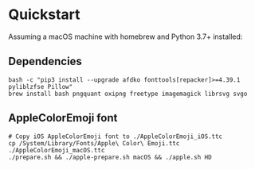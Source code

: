 # Quickstart

Assuming a macOS machine with homebrew and Python 3.7+ installed:

## Dependencies

```
bash -c "pip3 install --upgrade afdko fonttools[repacker]>=4.39.1 pyliblzfse Pillow"
brew install bash pngquant oxipng freetype imagemagick librsvg svgo
```

## AppleColorEmoji font

```
# Copy iOS AppleColorEmoji font to ./AppleColorEmoji_iOS.ttc
cp /System/Library/Fonts/Apple\ Color\ Emoji.ttc ./AppleColorEmoji_macOS.ttc
./prepare.sh && ./apple-prepare.sh macOS && ./apple.sh HD
```
